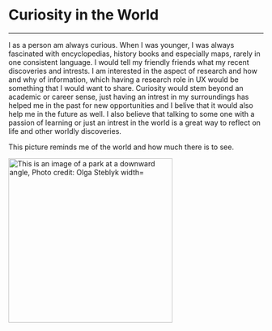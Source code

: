 # Curiosity in the World
<hr />
<p> I as a person am always curious. When I was younger, I was always fascinated with encyclopedias, history books and especially maps, rarely in one consistent language. I would tell my friendly friends what my recent discoveries and intrests. I am interested in the aspect of research and how and why of information, which having a research role in UX would be something that I would want to share. Curiosity would stem beyond an academic or career sense, just having an intrest in my surroundings has helped me in the past for new opportunities and I belive that it would also help me in the future as well. I also believe that talking to some one with a passion of learning or just an intrest in the world is a great way to reflect on life and other worldly discoveries. 
</p>
<p>
This picture reminds me of the world and how much there is to see.
</p>
<img src="https://www.lego.com/cdn/cs/set/assets/blta93a030f7e94e881/21332.png?fit=bounds&format=png&width=1500&height=1500&dpr=1" alt="This is an image of a park at a downward angle, Photo credit: Olga Steblyk width="216" height="324">